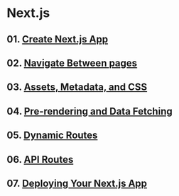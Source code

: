 # Next.js

## 01. [Create Next.js App](https://github.com/KangJiJi/Study/tree/master/React/NextJS/CreateNextJsApp)

## 02. [Navigate Between pages](https://github.com/KangJiJi/Study/tree/master/React/NextJS/NavigateBetweenPages)

## 03. [Assets, Metadata, and CSS](https://github.com/KangJiJi/Study/tree/master/React/NextJS/AssetsMetadataAndCss)

## 04. [Pre-rendering and Data Fetching](https://github.com/KangJiJi/Study/tree/master/React/NextJS/PreRenderingAndDataFetching)

## 05. [Dynamic Routes](https://github.com/KangJiJi/Study/tree/master/React/NextJS/DynamicRoutes)

## 06. [API Routes](https://github.com/KangJiJi/Study/tree/master/React/NextJS/ApiRoutes)

## 07. [Deploying Your Next.js App](https://github.com/KangJiJi/Study/tree/master/React/NextJS/Deploying)
